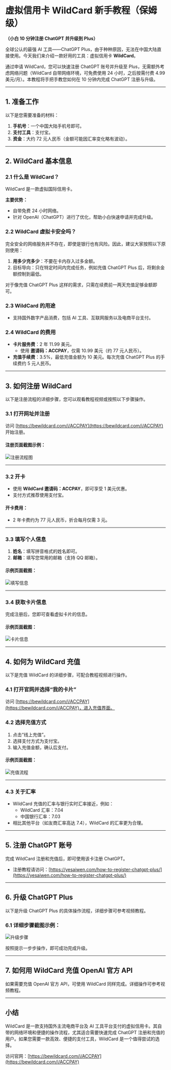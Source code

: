 # 虚拟信用卡 WildCard 新手教程（保姆级）

**（小白 10 分钟注册 ChatGPT 并升级到 Plus）**

全球公认的最强 AI 工具——ChatGPT Plus，由于种种原因，无法在中国大陆直接使用。今天我们来介绍一款好用的工具：虚拟信用卡 **WildCard**。

通过申请 WildCard，您可以快速注册 ChatGPT 账号并升级至 Plus，无需额外考虑网络问题（WildCard 自带网络环境，可免费使用 24 小时，之后按需付费 4.99 美元/月）。本教程将手把手教您如何在 10 分钟内完成 ChatGPT 注册与升级。

---

## 1. 准备工作

以下是您需要准备的材料：

1. **手机号**：一个中国大陆手机号即可。
2. **支付工具**：支付宝。
3. **资金**：大约 72 元人民币（金额可能因汇率变化略有波动）。

---

## 2. WildCard 基本信息

### 2.1 什么是 WildCard？

WildCard 是一款虚拟国际信用卡。

**主要优势：**

- 自带免费 24 小时网络。
- 针对 OpenAI（ChatGPT）进行了优化，帮助小白快速申请并完成升级。

### 2.2 WildCard 虚拟卡安全吗？

完全安全的网络服务并不存在，即使是银行也有风险。因此，建议大家按照以下原则使用：

1. **用多少充多少**：不要在卡内存入过多金额。
2. 目标导向：只在特定时间内完成任务，例如充值 ChatGPT Plus 后，将剩余金额控制到最低。

对于像充值 ChatGPT Plus 这样的需求，只需在续费前一两天充值足够金额即可。

### 2.3 WildCard 的用途

- 支持国外数字产品消费，包括 AI 工具、互联网服务以及电商平台支付。

### 2.4 WildCard 的费用

- **卡片服务费**：2 年 11.99 美元。
  - 使用 **邀请码：ACCPAY**，仅需 10.99 美元（约 77 元人民币）。
- **充值手续费**：3.5%，最低充值金额为 10 美元。每次充值 ChatGPT Plus 的手续费约 5 元人民币。

---

## 3. 如何注册 WildCard

以下是注册流程的详细步骤，您可以观看教程视频或按照以下步骤操作。

### 3.1 打开网址并注册

访问 [https://bewildcard.com/i/ACCPAY](https://bewildcard.com/i/ACCPAY) 开始注册。

#### 注册页面截图示例：
![注册流程图](https://mdnice007.oss-cn-beijing.aliyuncs.com/obsidian/202406201045131.png)

---

### 3.2 开卡

- 使用 **WildCard 邀请码：ACCPAY**，即可享受 1 美元优惠。
- 支付方式推荐使用支付宝。

#### 开卡费用：
- 2 年卡费约为 77 元人民币，折合每月仅需 3 元。

---

### 3.3 填写个人信息

1. **姓名**：填写拼音格式的姓名即可。
2. **邮箱**：填写您常用的邮箱（支持 QQ 邮箱）。

#### 示例页面截图：
![填写信息](https://mdnice007.oss-cn-beijing.aliyuncs.com/obsidian/202406201121684.png)

---

### 3.4 获取卡片信息

完成注册后，您即可查看虚拟卡片的信息。

#### 示例页面截图：
![卡片信息](https://mdnice007.oss-cn-beijing.aliyuncs.com/obsidian/202406201124903.png)

---

## 4. 如何为 WildCard 充值

以下是充值 WildCard 的详细步骤，可配合教程视频进行操作。

### 4.1 打开官网并选择“我的卡片”

访问 [https://bewildcard.com/i/ACCPAY](https://bewildcard.com/i/ACCPAY)，进入充值界面。

### 4.2 选择充值方式

1. 点击“线上充值”。
2. 选择支付方式为支付宝。
3. 输入充值金额，确认后支付。

#### 示例页面截图：
![充值流程](https://mdnice007.oss-cn-beijing.aliyuncs.com/obsidian/202409260658784.png)

---

### 4.3 关于汇率

- WildCard 充值的汇率与银行实时汇率接近，例如：
  - WildCard 汇率：7.04
  - 中国银行汇率：7.03
- 相比其他平台（如友商汇率高达 7.4），WildCard 的汇率更为合理。

---

## 5. 注册 ChatGPT 账号

完成 WildCard 注册和充值后，即可使用该卡注册 ChatGPT。

- 注册教程请访问：[https://yesaiwen.com/how-to-register-chatgpt-plus/](https://yesaiwen.com/how-to-register-chatgpt-plus/)

---

## 6. 升级 ChatGPT Plus

以下是升级 ChatGPT Plus 的具体操作流程，详细步骤可参考视频教程。

### 6.1 详细步骤截图示例：
![升级步骤](https://mdnice007.oss-cn-beijing.aliyuncs.com/obsidian/202406241138288.png)

按照提示一步步操作，即可成功完成升级。

---

## 7. 如何用 WildCard 充值 OpenAI 官方 API

如果需要充值 OpenAI 官方 API，可使用 WildCard 同样完成。详细操作可参考视频教程。

---

## 小结

WildCard 是一款支持国外主流电商平台及 AI 工具平台支付的虚拟信用卡。其自带的网络环境和便捷的操作流程，尤其适合需要快速完成 ChatGPT 注册和充值的用户。如果您需要一款高效、便捷的支付工具，WildCard 是一个值得尝试的选择。

访问官网：[https://bewildcard.com/i/ACCPAY](https://bewildcard.com/i/ACCPAY)
